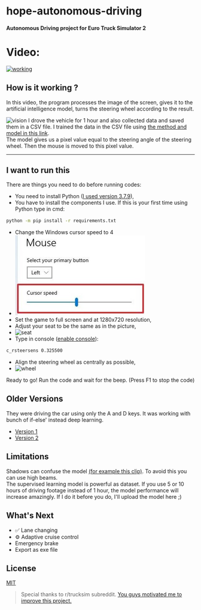 # hope-autonomous-driving

#### Autonomous Driving project for Euro Truck Simulator 2

# Video:

[![working](thumbnail.png)](https://youtu.be/xuVT6097cig)

## How is it working ?

In this video, the program processes the image of the screen, gives it to the artificial intelligence model, turns the steering wheel according to the result.

![vision](1.png)
I drove the vehicle for 1 hour and also collected data and saved them in a CSV file. I trained the data in the CSV file using [the method and model in this link](https://vijayabhaskar96.medium.com/tutorial-on-keras-flow-from-dataframe-1fd4493d237c).   
The model gives us a pixel value equal to the steering angle of the steering wheel. Then the mouse is moved to this pixel value.

----

## I want to run this

There are things you need to do before running codes:
- You need to install Python ([I used version 3.7.9](https://www.python.org/ftp/python/3.7.9/python-3.7.9-amd64.exe)),
- You have to install the components I use. If this is your first time using Python type in cmd:
```bash
python -m pip install -r requirements.txt
```
- Change the Windows cursor speed to 4
- ![cursor](cursor.jpg)
- Set the game to full screen and at 1280x720 resolution,
- Adjust your seat to be the same as in the picture,
- ![seat](2.png)
- Type in console ([enable console](https://forum.scssoft.com/viewtopic.php?t=61852)):
```bash
c_rsteersens 0.325500
```
- Align the steering wheel as centrally as possible,
- ![wheel](3.png)

Ready to go! Run the code and wait for the beep. (Press F1 to stop the code)

## Older Versions
They were driving the car using only the A and D keys. It was working with bunch of if-else' instead deep learning. 
  - [Version 1](https://www.instagram.com/p/CJ3B53Dp0hC/)
  - [Version 2](https://www.instagram.com/p/CJ_LCKqpxc_/)
  
## Limitations
Shadows can confuse the model [(for example this clip)](https://drive.google.com/file/d/1aLDsOZm6rvWgT6dJnb04MZIDKJk0hzMj/view?usp=sharing). To avoid this you can use high beams.  
The supervised learning model is powerful as dataset. If you use 5 or 10 hours of driving footage instead of 1 hour, the model performance will increase amazingly. If I do it before you do, I'll upload the model here ;)

## What's Next
  - :white_check_mark: Lane changing
  - :gear: Adaptive cruise control
  - Emergency brake
  - Export as exe file
  
## License
[MIT](LICENSE)
> Special thanks to r/trucksim subreddit. [You guys motivated me to improve this project.](https://www.reddit.com/r/trucksim/comments/kyiv2v/i_made_an_autosteering_project_with_python/)
